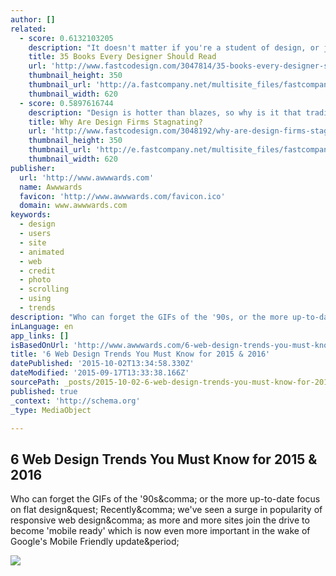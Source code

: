 ```yaml
---
author: []
related:
  - score: 0.6132103205
    description: "It doesn't matter if you're a student of design, or just someone who hears the term \"design thinking\" and stays quiet at meetings while noting to Google it later. There's always more you can learn about design to benefit whatever you do."
    title: 35 Books Every Designer Should Read
    url: 'http://www.fastcodesign.com/3047814/35-books-every-designer-should-read'
    thumbnail_height: 350
    thumbnail_url: 'http://a.fastcompany.net/multisite_files/fastcompany/imagecache/620x350/poster/2015/06/3047814-poster-p-1-35-books-every-designer-should-read.jpg'
    thumbnail_width: 620
  - score: 0.5897616744
    description: "Design is hotter than blazes, so why is it that traditional product design firms aren't growing? In fact they seem to be, well, challenged. There are exceptions, but for the most part, substantial growth in design consulting firms has not coincided with the growth of design overall in business."
    title: Why Are Design Firms Stagnating?
    url: 'http://www.fastcodesign.com/3048192/why-are-design-firms-stagnating'
    thumbnail_height: 350
    thumbnail_url: 'http://e.fastcompany.net/multisite_files/fastcompany/imagecache/620x350/poster/2015/07/3048192-poster-p-1-why-are-design-firms-stagnating.jpg'
    thumbnail_width: 620
publisher:
  url: 'http://www.awwwards.com'
  name: Awwwards
  favicon: 'http://www.awwwards.com/favicon.ico'
  domain: www.awwwards.com
keywords:
  - design
  - users
  - site
  - animated
  - web
  - credit
  - photo
  - scrolling
  - using
  - trends
description: "Who can forget the GIFs of the '90s, or the more up-to-date focus on flat design? Recently, we've seen a surge in popularity of responsive web design, as more and more sites join the drive to become 'mobile ready' which is now even more important in the wake of Google's Mobile Friendly update."
inLanguage: en
app_links: []
isBasedOnUrl: 'http://www.awwwards.com/6-web-design-trends-you-must-know-for-2015-2016.html'
title: '6 Web Design Trends You Must Know for 2015 & 2016'
datePublished: '2015-10-02T13:34:58.330Z'
dateModified: '2015-09-17T13:33:38.166Z'
sourcePath: _posts/2015-10-02-6-web-design-trends-you-must-know-for-2015-and-2016.md
published: true
_context: 'http://schema.org'
_type: MediaObject

---
```

<article style=""><h1>6 Web Design Trends You Must Know for 2015 &amp; 2016</h1><p>Who can forget the GIFs of the '90s&amp;comma; or the more up-to-date focus on flat design&amp;quest; Recently&amp;comma; we've seen a surge in popularity of responsive web design&amp;comma; as more and more sites join the drive to become 'mobile ready' which is now even more important in the wake of Google's Mobile Friendly update&amp;period;</p><img src="http://www.awwwards.com/awards/gallery/2015/09/6-web-design-trends-awwwards-image02-1.png" /></article>